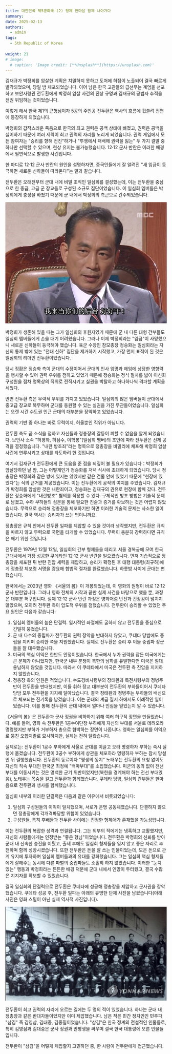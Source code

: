 ```yaml
---
title: 대한민국 제5공화국 (2) 형제 한마음 함께 나아가다
summary: 
date: 2025-02-13
authors:
  - admin
tags:
  - 5th Republic of Korea

weight: 21
# image:
  # caption: 'Image credit: [**Unsplash**](https://unsplash.com)'
---
```


김재규가 박정희를 암살한 계획은 치밀하지 못하고 도처에 허점이 노출되어 결국 빠르게 발각되었으며, 당일 밤 체포되었습니다. 이어 남은 한국 고관들의 급선무는 계엄을 선포하고 보안사령관 전두환에게 박정희 암살 사건의 진상 규명과 김재규의 공범자 추적을 전권 위임하는 것이었습니다.

이렇게 해서 한국 제1의 큰형님이자 5공의 주인공 전두환은 역사의 흐름에 휩쓸려 전면에 등장하게 되었습니다.

박정희의 갑작스러운 죽음으로 한국의 최고 권력은 공백 상태에 빠졌고, 권력은 공백을 싫어하기 때문에 여러 세력이 최고 권력의 자리를 노리게 되었습니다. 권력 게임에서 모든 참여자는 "승리를 향해 전진"하거나 "투쟁에서 패배해 권력을 잃는" 두 가지 결말 중 하나만 선택할 수 있으며, 현상 유지는 불가능했습니다. 12·12 군사 반란은 이러한 배경에서 필연적으로 발생한 사건입니다.

한 마디로 12·12 군사 반란의 원인을 설명하자면, 중국인들에게 잘 알려진 "새 임금이 등극하면 새로운 신하들이 따라온다"는 말과 같습니다.

전두환은 오래전부터 군대 내에 비밀 조직인 일심회를 결성했는데, 이는 전두환을 중심으로 한 중급, 고급 군 장교들로 구성된 소규모 집단이었습니다. 이 일심회 멤버들은 박정희에게 충성을 바쳤기 때문에 군 내에서 박정희의 측근으로 간주되었습니다.

![](pzx2.jpg)

박정희가 생존해 있을 때는 그가 일심회의 후원자였기 때문에 군 내 다른 대형 간부들도 일심회 멤버들에게 손을 대기 어려웠습니다. 그러나 이제 박정희라는 "임금"이 사망했으니 새로운 신하들이 등극해야 했습니다. 육군 수장인 참모총장 정승화는 일심회라는 자신의 통제 밖에 있는 "전대 신하" 집단을 제거하기 시작했고, 가장 먼저 표적이 된 것은 일심회의 리더인 전두환이었습니다.

당시 정황은 정승화 측이 군대의 수장이어서 군대의 인사 임명과 해임에 상당한 영향력을 행사할 수 있어 권력 우위를 점하고 있었기
때문에 정승화는 정식 절차를 밟아 이신회 구성원을 점차 명목상의 직위로 전직시키고 실권을 박탈하고 하나하나씩 격파할 계획을 세웠다.

반면 전두환 측은 무력적 우위를 가지고 있었습니다. 일심회의 많은 멤버들이 군대에서 중고급 장교로 복무하며 군대를 동원할 수 있는 실권을 가진 무관들이었습니다. 일심회는 오랜 시간 수도권 인근 군대의 대부분을 장악하고 있었습니다.

권력의 기반 중 하나는 바로 무력이지, 허울뿐인 직위가 아닙니다.

전두환 측도 곧 소식을 접하고 자신들과 정총장의 갈등이 피할 수 없음을 알게 되었습니다. 보안사 소속 "허평화, 허삼수, 이학봉"(일심회 멤버)의 조언에 따라 전두환은 선제 공격을 결정했습니다. "내란 방조죄"라는 명목으로 정총장을 비밀리에 체포해 박정희 암살 사건에 연루시키고 상대를 타도하려 한 것입니다.

여기서 김재규가 전두환에게 큰 도움을 준 점을 되짚어 볼 필요가 있습니다：박정희가 암살당하던 날 밤, 그는 어떻게인가 정승화를 저녁 식사에 초대하게 되었습니다. 당시 정총장은 박정희와 같은 방에 있지는 않았지만 같은 건물 안에 있었기 때문에 "현장에 있었다"는 식의 근거를 제공했습니다. 이는 전두환에게 공작의 여지를 주었습니다. 김재규가 박정희를 암살한 것은 내란죄이고, 정승화는
김재규의 권유로 현장에 함께 갔다. 전두환은 정승화에게 "내란방조" 혐의를 적용할 수 있다. 구체적인 방조 방법은 기술적 문제로 남겼고, 수하 부하들의 심문을 통해 필요한 진술과 증거를 확보하는 것은 어렵지 않았습니다. 무력으로 승리해 정총장을 체포하기만 하면 이러한 기술적 문제는 사소한 일이었습니다. 결국 역사는 승리자가 쓰는 법이니까요.

정총장은 규칙 안에서 전두환 일파를 제압할 수 있을 것이라 생각했지만, 전두환은 규칙을 따르지 않고 무력으로 국면을 타개할 수 있었습니다. 무력이 충분히 강력하다면 규칙은 깨기 위한 것입니다.

전두환은 1979년 12월 12일, 일심회의 간부 형제들을 데리고 서울 경복궁에 모여 한국 근대사에서 가장 성공한 쿠데타인 12·12 군사 반란을 일으켰습니다. 먼저 기습적으로 정총장을 체포한 뒤 반란 진압 세력을 제압하고, 승리가 확정된 후 대행 대통령(최규하)에게 정총장 체포령 서명을 강요해 합법적 절차를 완료했습니다. 하룻밤 사이에 군대는 변했습니다.

한국에서는 2023년 영화 《서울의 봄》이 개봉되었는데, 이 영화의 원형이 바로 12·12 군사 반란입니다. 그러나 영화 전체의 시작과 끝만 실제 사건을 바탕으로 했을 뿐, 과정은 대부분 허구입니다. 실제 12·12 군사 반란 과정은 영화처럼 반전과 긴장감이 넘치지 않았으며, 오히려 전두환 측이 압도적 우위를 점했습니다. 전두환이 승리할 수 있었던 주요 원인은 다음과 같습니다:

1. 일심회 멤버들의 높은 단결력. 일시적인 좌절에도 굴하지 않고 전두환을 중심으로 긴밀히 뭉쳤습니다.
2. 군 내 다수의 중립파가 전두환의 권력 장악을 반대하지 않았고, 쿠데타 당밤에도 중립을 지키며 승리한 쪽을 지원했습니다. 실제로 전두환은 승리 후 이들 중립파 장군들을 잘 대우했습니다.
3. 미국의 핵심 이익은 한반도 안정이었습니다. 한국에서 누가 권력을 잡든 미국에게는 큰 문제가 아니었지만, 한국군 내부 분쟁이 북한의 남하를 유발한다면 미국은 절대 용납하지 않았을 것입니다. 따라서 이 쿠데타에서 미국은 전두환 측 진압을 지지하지 않았습니다.
4. 정총장 측의 인원은 적었습니다. 수도경비사령부의 장태완과 특전사령부의 정병주만이 전두환을 반대했지만, 이들 휘하 장교 대부분이 전두환의 부하들이어서 쿠데타 당밤 모두 전두환을 지지해 달아났습니다. 결국 장태완과 정병주는 부하들의 배신으로 체포되는 진기록을 남겼습니다. 이는 군대의 계급 질서 하에서도 이례적인 일이었습니다. 이를 통해 전두환이 군대 내에서 얼마나 인심을 얻었는지 알 수 있습니다.

《서울의 봄》은 전두환과 군사 정권을 비하하기 위해 여러 허구적 장면을 만들었습니다. 예를 들어, 영화 속 전두환은 1공수여단장 부하에게 자신의 부대를 서울로 데려오라 명령했지만 부하가 거부하자 총으로 협박하는 장면이 나옵니다. 영화는 일심회를 이익으로 뭉친 오합지졸로 묘사하지만, 실제는 전혀 달랐습니다.

실제로는: 전두환이 1공수 부하에게 서울로 군대를 이끌고 오라 명령하자 부하는 즉시 실행에 옮겼습니다. 전두환이 3공수 부하에게 상관을 체포하라 명령하자 부하는 잠시 망설인 뒤 결행했습니다. 전두환의 동료이자 "평생의 동지" 노태우는 전두환의 요청 없이도 자신의 직속 부대인 한국군 최정예 "백마부대"를 소집했습니다. 미군의 동의 없이 전선 부대를 이동시키는 것은 명백한 군기 위반이었지만(북한을 경계해야 하는 전선 부대였음), 노태우는 목숨을 걸고 전두환과 함께했습니다. 쿠데타 당밤, 일심회 간부들은 한마음으로 전두환과 생사를 함께했습니다.

일심회 내부의 이러한 단결력은 다음과 같은 이유에서 비롯되었습니다:

1. 일심회 구성원들의 이익이 일치했으며, 서로가 운명 공동체였습니다. 단결하지 않으면 정총장에게 각개격파당할 위험이 있었습니다.
2. 구성원들, 특히 후배들과 전두환 사이에는 진정한 형제애가 존재했을 가능성입니다.

이는 전두환의 복잡한 성격과 연결됩니다. 그는 외부의 적에게는 냉혹하고 교활했지만, 자신의 사람들에게는 인정받는 "좋은 형님"이었습니다. 전두환은 박정희의 신뢰를 받아 군대 내 신속한 승진을 이뤘고, 출세 후에도 일심회 형제들을 잊지 않고 좋은 자리로 추천하며 함께 성장시켰습니다. 또한 전두환은 돈을 잘 쓰는 인물이었는데, 모은 돈으로 관계 유지에 투자하며 일심회 멤버들과의 유대를 강화했습니다. 그는 일심회 핵심 형제들에게 잘해주는 동시에 다른 파벌의 중립파들도 소홀히 하지 않았습니다. 이러한 "눈치 있는" 행동과 박정희라는 든든한 배경 덕분에 군대 내에서 인망이 두터웠고, 결국 수많은 지지자를 확보할 수 있었습니다.

결국 일심회의 단결력으로 전두환은 쿠데타에 성공해 정총장을 제압하고 군사권을 장악했습니다. 쿠데타 성공 후, 전두환 일파는 아래의 유명한 단체 사진을 남겼습니다(아래 사진은 영화 스틸이 아닌 실제 역사적 사진입니다).

![](featured.jpg)

전두환이 최고 권력의 자리에 오르는 길에는 두 명의 적이 있었습니다. 하나는 군대 내 정총장과 같은 반대자들이었지만 이미 제압했습니다. 남은 적은 민간 정치인인 민주파 "삼김" 즉 김영삼, 김대중, 김종필이었습니다. "삼김"은 한국 정계의 전설적인 인물들로, 특히 김영삼과 김대중은 군사 정권과 반평생을 싸우며 결국 한국 대통령에 오른 인물들입니다.

전두환이 "삼김"을 어떻게 제압할지 고민하던 중, 한 사람이 전두환에게 접근했습니다.
